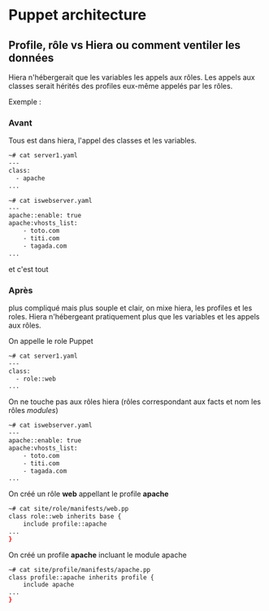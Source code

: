 # Puppet architecture

## Profile, rôle vs Hiera ou comment ventiler les données

Hiera n'hébergerait que les variables les appels aux rôles. Les appels aux classes serait hérités des profiles eux-même appelés par les rôles. 

Exemple :

### Avant

Tous est dans hiera, l'appel des classes et les variables.

```bash
~# cat server1.yaml
---
class:
  - apache
...
```

```bash
~# cat iswebserver.yaml
---
apache::enable: true
apache:vhosts_list:
	- toto.com
	- titi.com
	- tagada.com
...
```
 et c'est tout

### Après

plus compliqué mais plus souple et clair, on mixe hiera, les profiles et les roles. Hiera n'hébergeant pratiquement plus que les variables et les appels aux rôles. 

On appelle le role Puppet

```bash
~# cat server1.yaml
---
class:
  - role::web
...
```

On ne touche pas aux rôles hiera (rôles correspondant aux facts et nom les rôles *modules*)

```bash
~# cat iswebserver.yaml
---
apache::enable: true
apache:vhosts_list:
	- toto.com
	- titi.com
	- tagada.com
...
```
On créé un rôle **web** appellant le profile **apache**


```bash
~# cat site/role/manifests/web.pp
class role::web inherits base {
	include profile::apache
...
}
```

On créé un profile **apache** incluant le module apache

```bash
~# cat site/profile/manifests/apache.pp
class profile::apache inherits profile {
	include apache
...
}
```
